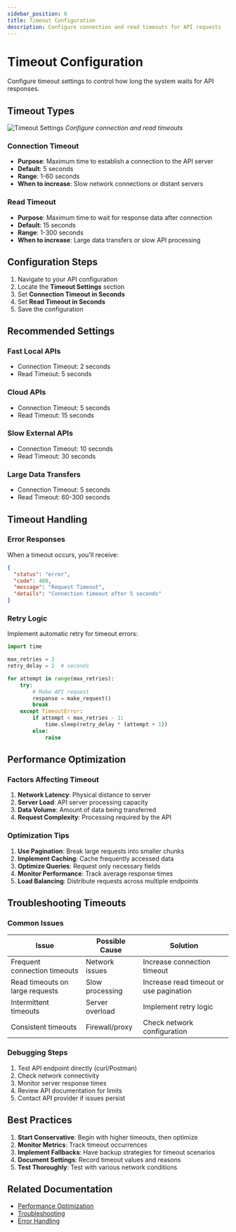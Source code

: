 ```yaml
---
sidebar_position: 6
title: Timeout Configuration
description: Configure connection and read timeouts for API requests
---
```


# Timeout Configuration

Configure timeout settings to control how long the system waits for API responses.

## Timeout Types

![Timeout Settings](/img/api-sync/timeout-settings.png)
*Configure connection and read timeouts*

### Connection Timeout

- **Purpose**: Maximum time to establish a connection to the API server
- **Default**: 5 seconds
- **Range**: 1-60 seconds
- **When to increase**: Slow network connections or distant servers

### Read Timeout

- **Purpose**: Maximum time to wait for response data after connection
- **Default**: 15 seconds
- **Range**: 1-300 seconds
- **When to increase**: Large data transfers or slow API processing

## Configuration Steps

1. Navigate to your API configuration
2. Locate the **Timeout Settings** section
3. Set **Connection Timeout in Seconds**
4. Set **Read Timeout in Seconds**
5. Save the configuration

## Recommended Settings

### Fast Local APIs
- Connection Timeout: 2 seconds
- Read Timeout: 5 seconds

### Cloud APIs
- Connection Timeout: 5 seconds
- Read Timeout: 15 seconds

### Slow External APIs
- Connection Timeout: 10 seconds
- Read Timeout: 30 seconds

### Large Data Transfers
- Connection Timeout: 5 seconds
- Read Timeout: 60-300 seconds

## Timeout Handling

### Error Responses

When a timeout occurs, you'll receive:

```json
{
  "status": "error",
  "code": 408,
  "message": "Request Timeout",
  "details": "Connection timeout after 5 seconds"
}
```

### Retry Logic

Implement automatic retry for timeout errors:

```python
import time

max_retries = 3
retry_delay = 2  # seconds

for attempt in range(max_retries):
    try:
        # Make API request
        response = make_request()
        break
    except TimeoutError:
        if attempt < max_retries - 1:
            time.sleep(retry_delay * (attempt + 1))
        else:
            raise
```

## Performance Optimization

### Factors Affecting Timeout

1. **Network Latency**: Physical distance to server
2. **Server Load**: API server processing capacity
3. **Data Volume**: Amount of data being transferred
4. **Request Complexity**: Processing required by the API

### Optimization Tips

1. **Use Pagination**: Break large requests into smaller chunks
2. **Implement Caching**: Cache frequently accessed data
3. **Optimize Queries**: Request only necessary fields
4. **Monitor Performance**: Track average response times
5. **Load Balancing**: Distribute requests across multiple endpoints

## Troubleshooting Timeouts

### Common Issues

| Issue | Possible Cause | Solution |
|-------|---------------|----------|
| Frequent connection timeouts | Network issues | Increase connection timeout |
| Read timeouts on large requests | Slow processing | Increase read timeout or use pagination |
| Intermittent timeouts | Server overload | Implement retry logic |
| Consistent timeouts | Firewall/proxy | Check network configuration |

### Debugging Steps

1. Test API endpoint directly (curl/Postman)
2. Check network connectivity
3. Monitor server response times
4. Review API documentation for limits
5. Contact API provider if issues persist

## Best Practices

1. **Start Conservative**: Begin with higher timeouts, then optimize
2. **Monitor Metrics**: Track timeout occurrences
3. **Implement Fallbacks**: Have backup strategies for timeout scenarios
4. **Document Settings**: Record timeout values and reasons
5. **Test Thoroughly**: Test with various network conditions

## Related Documentation

- [Performance Optimization](../performance-optimization)
- [Troubleshooting](../troubleshooting)
- [Error Handling](../api-reference/error-codes)